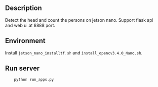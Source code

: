 
## Description


Detect the head and count the persons on jetson nano.
Support flask api and web ui at 8888 port.
 

## Environment

Install `jetson_nano_installtf.sh` and `install_opencv3.4.0_Nano.sh`.

 
 ## Run server
 
        python run_apps.py
